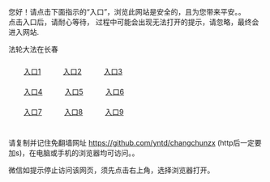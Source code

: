 您好！请点击下面指示的“入口”，浏览此网站是安全的，且为您带来平安。。 <br/>
点击入口后，请耐心等待， 过程中可能会出现无法打开的提示，请忽略，最终会进入网站. </br>

法轮大法在长春<br/>
<div style="padding:10px"><a style="margin:20px" target="_blank" href="https://dflcl0akhcemg.cloudfront.net/2Qpsp?ensjeuiu" id="ccLink1" rel="nofollow">入口1</a> <a target="_blank" style="margin:20px" href="https://d1mdc6gehfoj1g.cloudfront.net/2Qpsp?nqsst" id="ccLink2" rel="nofollow">入口2</a> <a style="margin:20px" target="_blank" href="https://dfj8yrx0di264.cloudfront.net/2Qpsp?uxfxktto" id="ccLink3" rel="nofollow">入口3</a></div>

<div style="padding:10px" ><a style="margin:20px" target="_blank" href="https://dflcl0akhcemg.cloudfront.net/2Qpsp?ensjeuiu" id="ccLink4" rel="nofollow">入口4</a> <a style="margin:20px" href="https://d1mdc6gehfoj1g.cloudfront.net/2Qpsp?nqsst" target="_blank" id="ccLink5" rel="nofollow">入口5</a> <a style="margin:20px" href="https://dfj8yrx0di264.cloudfront.net/2Qpsp?uxfxktto" target="_blank" id="ccLink6" rel="nofollow">入口6</a></div>

<div style="padding:10px"><a style="margin:20px" target="_blank" href="https://dflcl0akhcemg.cloudfront.net/2Qpsp?ensjeuiu" id="ccLink7" rel="nofollow">入口7</a> <a style="margin:20px" href="https://d1mdc6gehfoj1g.cloudfront.net/2Qpsp?nqsst" target="_blank" id="ccLink8" rel="nofollow">入口8</a> <a style="margin:20px" target="_blank" href="https://dfj8yrx0di264.cloudfront.net/2Qpsp?uxfxktto" id="ccLink9" rel="nofollow">入口9</a></div>

<br/>



请复制并记住免翻墙网址 https://github.com/yntd/changchunzx (http后一定要加s)，在电脑或手机的浏览器均可访问。。<br/>

微信如提示停止访问该网页，须先点击右上角，选择浏览器打开。
